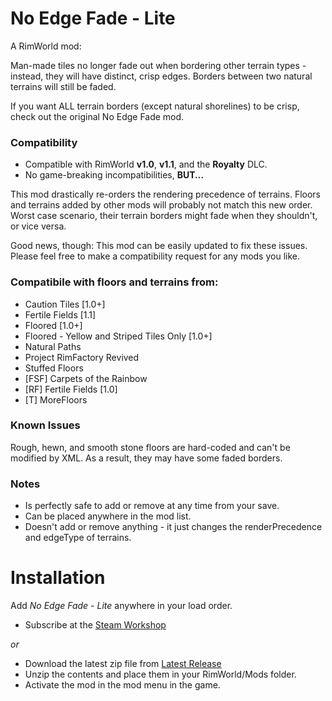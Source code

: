 # No Edge Fade - Lite
A RimWorld mod:

Man-made tiles no longer fade out when bordering other terrain types -
instead, they will have distinct, crisp edges.  Borders between two
natural terrains will still be faded.

If you want ALL terrain borders (except natural shorelines) to be crisp,
check out the original No Edge Fade mod.

### Compatibility
- Compatible with RimWorld **v1.0**, **v1.1**, and the **Royalty** DLC.
- No game-breaking incompatibilities, **BUT...**

This mod drastically re-orders the rendering precedence of terrains.
Floors and terrains added by other mods will probably not match this new
order.  Worst case scenario, their terrain borders might fade when they
shouldn't, or vice versa.

Good news, though: This mod can be easily updated to fix these issues.
Please feel free to make a compatibility request for any mods you like.

### Compatibile with floors and terrains from:
- Caution Tiles [1.0+]
- Fertile Fields [1.1]
- Floored [1.0+]
- Floored - Yellow and Striped Tiles Only [1.0+]
- Natural Paths
- Project RimFactory Revived
- Stuffed Floors
- [FSF] Carpets of the Rainbow
- [RF] Fertile Fields [1.0]
- [T] MoreFloors

### Known Issues
Rough, hewn, and smooth stone floors are hard-coded and can't be
modified by XML.  As a result, they may have some faded borders.

### Notes
- Is perfectly safe to add or remove at any time from your save.
- Can be placed anywhere in the mod list.
- Doesn't add or remove anything - it just changes the renderPrecedence
  and edgeType of terrains.

# Installation
Add _No Edge Fade - Lite_ anywhere in your load order.
- Subscribe at the [Steam Workshop](https://steamcommunity.com/sharedfiles/filedetails/?id=2048191451)

 _or_

- Download the latest zip file from [Latest Release](https://github.com/okradonkey/NoEdgeFadeLite/releases)
- Unzip the contents and place them in your RimWorld/Mods folder.
- Activate the mod in the mod menu in the game.
